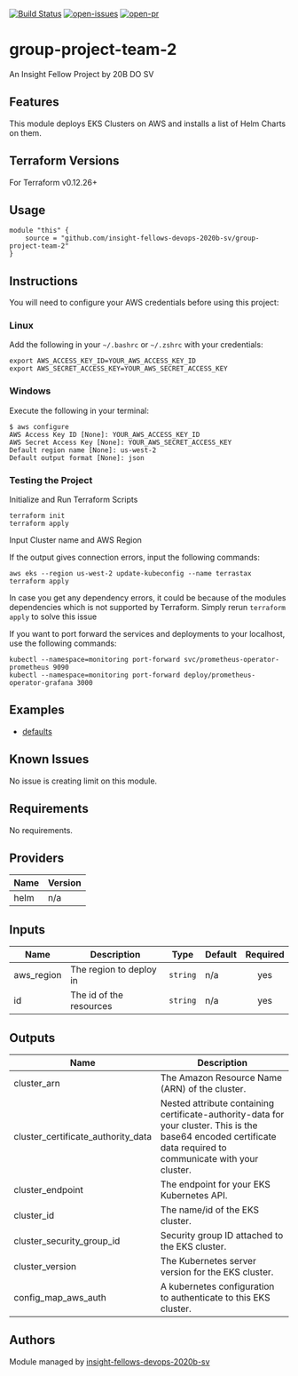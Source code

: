 [![Build Status](https://img.shields.io/circleci/build/github/insight-fellows-devops-2020b-sv/group-project-team-2?style=for-the-badge)](https://app.circleci.com/pipelines/github/insight-fellows-devops-2020b-sv/group-project-team-2?branch=master)
[![open-issues](https://img.shields.io/github/issues/insight-fellows-devops-2020b-sv/group-project-team-2?style=for-the-badge)](https://github.com/insight-fellows-devops-2020b-sv/group-project-team-2/issues)
[![open-pr](https://img.shields.io/github/issues-pr/insight-fellows-devops-2020b-sv/group-project-team-2?style=for-the-badge)](https://github.com/insight-fellows-devops-2020b-sv/group-project-team-2/pulls)

# group-project-team-2
An Insight Fellow Project by 20B DO SV

## Features

This module deploys EKS Clusters on AWS and installs a list of Helm Charts on them.

## Terraform Versions

For Terraform v0.12.26+

## Usage

```
module "this" {
    source = "github.com/insight-fellows-devops-2020b-sv/group-project-team-2"
}
```

## Instructions

You will need to configure your AWS credentials before using this project:

### Linux
Add the following in your `~/.bashrc` or `~/.zshrc` with your credentials:
```
export AWS_ACCESS_KEY_ID=YOUR_AWS_ACCESS_KEY_ID
export AWS_SECRET_ACCESS_KEY=YOUR_AWS_SECRET_ACCESS_KEY
```

### Windows
Execute the following in your terminal:
```
$ aws configure
AWS Access Key ID [None]: YOUR_AWS_ACCESS_KEY_ID
AWS Secret Access Key [None]: YOUR_AWS_SECRET_ACCESS_KEY
Default region name [None]: us-west-2
Default output format [None]: json
```

### Testing the Project

Initialize and Run Terraform Scripts
```
terraform init
terraform apply
```
Input Cluster name and AWS Region

If the output gives connection errors, input the following commands:
```
aws eks --region us-west-2 update-kubeconfig --name terrastax
terraform apply
```

In case you get any dependency errors, it could be because of the modules dependencies which is not supported by Terraform.
Simply rerun `terraform apply` to solve this issue

If you want to port forward the services and deployments to your localhost, use the following commands:
```
kubectl --namespace=monitoring port-forward svc/prometheus-operator-prometheus 9090
kubectl --namespace=monitoring port-forward deploy/prometheus-operator-grafana 3000
```

## Examples

- [defaults](https://github.com/insight-fellows-devops-2020b-sv/group-project-team-2/examples/defaults)

## Known  Issues
No issue is creating limit on this module.

<!-- BEGINNING OF PRE-COMMIT-TERRAFORM DOCS HOOK -->
## Requirements

No requirements.

## Providers

| Name | Version |
|------|---------|
| helm | n/a |

## Inputs

| Name | Description | Type | Default | Required |
|------|-------------|------|---------|:--------:|
| aws\_region | The region to deploy in | `string` | n/a | yes |
| id | The id of the resources | `string` | n/a | yes |

## Outputs

| Name | Description |
|------|-------------|
| cluster\_arn | The Amazon Resource Name (ARN) of the cluster. |
| cluster\_certificate\_authority\_data | Nested attribute containing certificate-authority-data for your cluster. This is the base64 encoded certificate data required to communicate with your cluster. |
| cluster\_endpoint | The endpoint for your EKS Kubernetes API. |
| cluster\_id | The name/id of the EKS cluster. |
| cluster\_security\_group\_id | Security group ID attached to the EKS cluster. |
| cluster\_version | The Kubernetes server version for the EKS cluster. |
| config\_map\_aws\_auth | A kubernetes configuration to authenticate to this EKS cluster. |

<!-- END OF PRE-COMMIT-TERRAFORM DOCS HOOK -->

## Authors

Module managed by [insight-fellows-devops-2020b-sv](https://github.com/insight-fellows-devops-2020b-sv)
